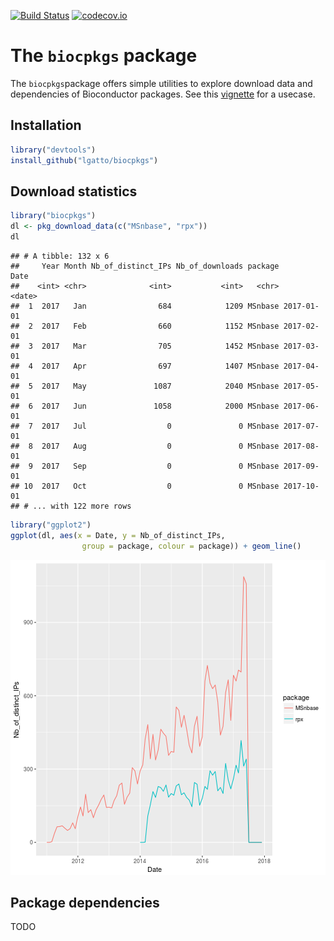 [![Build Status](https://travis-ci.org/lgatto/biocpkgs.svg?branch=master)](https://travis-ci.org/lgatto/biocpkgs)
[![codecov.io](https://codecov.io/github/lgatto/biocpkgs/coverage.svg?branch=master)](https://codecov.io/github/lgatto/biocpkgs?branch=master)

# The `biocpkgs` package

The `biocpkgs`package offers simple utilities to explore download data
and dependencies of Bioconductor packages. See this
[vignette](https://lgatto.github.io/RforProteomics/articles/biocprot.html)
for a usecase.

## Installation


```r
library("devtools")
install_github("lgatto/biocpkgs")
```

## Download statistics


```r
library("biocpkgs")
dl <- pkg_download_data(c("MSnbase", "rpx"))
dl
```

```
## # A tibble: 132 x 6
##     Year Month Nb_of_distinct_IPs Nb_of_downloads package       Date
##    <int> <chr>              <int>           <int>   <chr>     <date>
##  1  2017   Jan                684            1209 MSnbase 2017-01-01
##  2  2017   Feb                660            1152 MSnbase 2017-02-01
##  3  2017   Mar                705            1452 MSnbase 2017-03-01
##  4  2017   Apr                697            1407 MSnbase 2017-04-01
##  5  2017   May               1087            2040 MSnbase 2017-05-01
##  6  2017   Jun               1058            2000 MSnbase 2017-06-01
##  7  2017   Jul                  0               0 MSnbase 2017-07-01
##  8  2017   Aug                  0               0 MSnbase 2017-08-01
##  9  2017   Sep                  0               0 MSnbase 2017-09-01
## 10  2017   Oct                  0               0 MSnbase 2017-10-01
## # ... with 122 more rows
```


```r
library("ggplot2")
ggplot(dl, aes(x = Date, y = Nb_of_distinct_IPs,
                group = package, colour = package)) + geom_line()
```

![plot of chunk plotex](figure/plotex-1.png)


## Package dependencies

TODO
